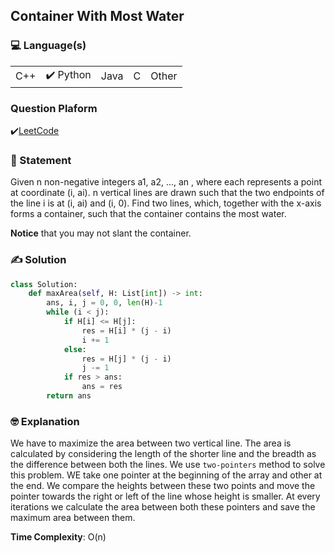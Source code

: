 ## Container With Most Water

### 💻 Language(s)

<table>
    <tr>
        <td>  C++</td>
        <td>✔️ Python</td>
        <td>  Java</td>
        <td>  C</td>
        <td>  Other</td>
    </tr>
</table>

### Question Plaform

✔️[LeetCode](https://leetcode.com/problems/container-with-most-water/)

### 📖 Statement

Given n non-negative integers a1, a2, ..., an , where each represents a point at coordinate (i, ai). n vertical lines are drawn such that the two endpoints of the line i is at (i, ai) and (i, 0). Find two lines, which, together with the x-axis forms a container, such that the container contains the most water.

**Notice** that you may not slant the container.

### ✍️ Solution

```Python
class Solution:
    def maxArea(self, H: List[int]) -> int:
        ans, i, j = 0, 0, len(H)-1
        while (i < j):
            if H[i] <= H[j]:
                res = H[i] * (j - i)
                i += 1
            else:
                res = H[j] * (j - i)
                j -= 1
            if res > ans: 
                ans = res
        return ans
```

### 🤓 Explanation


We have to maximize the area between two vertical line. The area is calculated by considering the length of the shorter line and the breadth as the difference between both the lines. We use `two-pointers` method to solve this problem. WE take one pointer at the beginning of the array and other at the end. We compare the heights between these two points and move the pointer towards the right or left of the line whose height is smaller. At every iterations we calculate the area between both these pointers and save the maximum area between them.


**Time Complexity**: O(n)